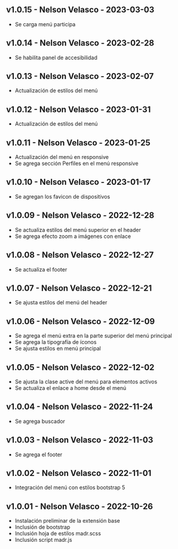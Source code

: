## v1.0.15 - Nelson Velasco - 2023-03-03
- Se carga menú participa

## v1.0.14 - Nelson Velasco - 2023-02-28
- Se habilita panel de accesibilidad

## v1.0.13 - Nelson Velasco - 2023-02-07
- Actualización de estilos del menú

## v1.0.12 - Nelson Velasco - 2023-01-31
- Actualización de estilos del menú

## v1.0.11 - Nelson Velasco - 2023-01-25
- Actualización del menú en responsive
- Se agrega sección Perfiles en el menú responsive

## v1.0.10 - Nelson Velasco - 2023-01-17
- Se agregan los favicon de dispositivos

## v1.0.09 - Nelson Velasco - 2022-12-28
- Se actualiza estilos del menú superior en el header
- Se agrega efecto zoom a imágenes con enlace

## v1.0.08 - Nelson Velasco - 2022-12-27
- Se actualiza el footer

## v1.0.07 - Nelson Velasco - 2022-12-21
- Se ajusta estilos del menú del header

## v1.0.06 - Nelson Velasco - 2022-12-09
- Se agrega el menú extra en la parte superior del menú principal
- Se agrega la tipografía de íconos
- Se ajusta estilos en menú principal

## v1.0.05 - Nelson Velasco - 2022-12-02
- Se ajusta la clase active del menú para elementos activos
- Se actualiza el enlace a home desde el menú

## v1.0.04 - Nelson Velasco - 2022-11-24
- Se agrega buscador

## v1.0.03 - Nelson Velasco - 2022-11-03
- Se agrega el footer

## v1.0.02 - Nelson Velasco - 2022-11-01
- Integración del menú con estilos bootstrap 5

## v1.0.01 - Nelson Velasco - 2022-10-26
- Instalación preliminar de la extensión base
- Inclusión de bootstrap
- Inclusión hoja de estilos madr.scss
- Inclusión script madr.js
